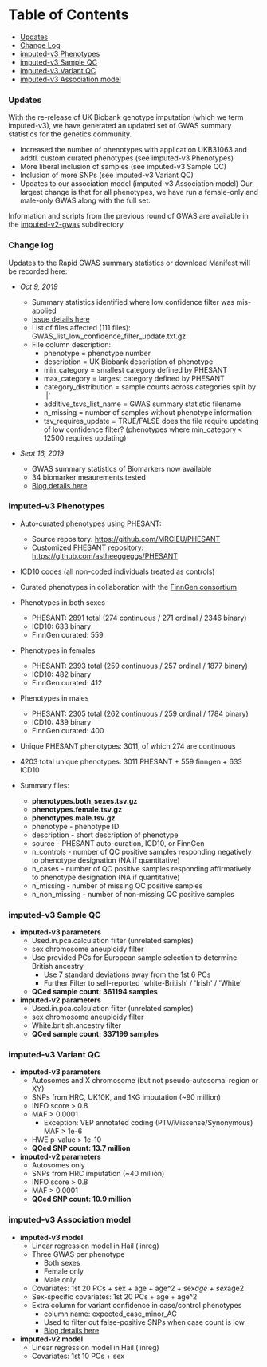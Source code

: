 # Table of Contents
* [Updates](#updates) 
* [Change Log](#change-log)
* [imputed-v3 Phenotypes](#imputed-v3-phenotypes)
* [imputed-v3 Sample QC](#imputed-v3-sample-qc)
* [imputed-v3 Variant QC](#imputed-v3-variant-qc)
* [imputed-v3 Association model](#imputed-v3-association-model)

### Updates

With the re-release of UK Biobank genotype imputation (which we term imputed-v3), we have generated an updated set of GWAS summary statistics for the genetics community. 
  * Increased the number of phenotypes with application UKB31063 and addtl. custom curated phenotypes (see imputed-v3 Phenotypes)
  * More liberal inclusion of samples (see imputed-v3 Sample QC)
  * Inclusion of more SNPs (see imputed-v3 Variant QC)
  * Updates to our association model (imputed-v3 Association model)
Our largest change is that for all phenotypes, we have run a female-only and male-only GWAS along with the full set.

Information and scripts from the previous round of GWAS are available in the [imputed-v2-gwas](https://github.com/Nealelab/UK_Biobank_GWAS/tree/master/imputed-v2-gwas) subdirectory

### Change log

Updates to the Rapid GWAS summary statistics or download Manifest will be recorded here:

 * _Oct 9, 2019_
   * Summary statistics identified where low confidence filter was mis-applied 
   * [Issue details here](https://github.com/Nealelab/UK_Biobank_GWAS/issues/20)
   * List of files affected (111 files): GWAS_list_low_confidence_filter_update.txt.gz
   * File column description:
     * phenotype = phenotype number
     * description = UK Biobank description of phenotype
     * min_category = smallest category defined by PHESANT
     * max_category = largest category defined by PHESANT
     * category_distribution = sample counts across categories split by '|'
     * additive_tsvs_list_name = GWAS summary statistic filename
     * n_missing = number of samples without phenotype information
     * tsv_requires_update = TRUE/FALSE does the file require updating of low confidence filter? (phenotypes where min_category < 12500 requires updating) 

 * _Sept 16, 2019_
   * GWAS summary statistics of Biomarkers now available
   * 34 biomarker meaurements tested
   * [Blog details here](http://www.nealelab.is/blog/2019/9/16/biomarkers-gwas-results)



### imputed-v3 Phenotypes

  * Auto-curated phenotypes using PHESANT: 
    * Source repository: https://github.com/MRCIEU/PHESANT
    * Customized PHESANT repository: https://github.com/astheeggeggs/PHESANT
  * ICD10 codes (all non-coded individuals treated as controls)
  * Curated phenotypes in collaboration with the [FinnGen consortium](https://www.finngen.fi/)

  * Phenotypes in both sexes
    * PHESANT: 2891 total (274 continuous / 271 ordinal / 2346 binary)
    * ICD10: 633 binary
    * FinnGen curated: 559

  * Phenotypes in females
    * PHESANT: 2393 total (259 continuous / 257 ordinal / 1877 binary)
    * ICD10: 482 binary
    * FinnGen curated: 412

  * Phenotypes in males   
    * PHESANT: 2305 total (262 continuous / 259 ordinal / 1784 binary)
    * ICD10: 439 binary
    * FinnGen curated: 400

  * Unique PHESANT phenotypes: 3011, of which 274 are continuous
  * 4203 total unique phenotypes: 3011 PHESANT + 559 finngen + 633 ICD10

  * Summary files: 
	* **phenotypes.both_sexes.tsv.gz** 
	* **phenotypes.female.tsv.gz** 
	* **phenotypes.male.tsv.gz**
    * phenotype - phenotype ID
    * description - short description of phenotype
    * source - PHESANT auto-curation, ICD10, or FinnGen
    * n_controls - number of QC positive samples responding negatively to phenotype designation (NA if quantitative)
    * n_cases - number of QC positive samples responding affirmatively to phenotype designation (NA if quantitative)
    * n_missing - number of missing QC positive samples
    * n_non_missing - number of non-missing QC positive samples

### imputed-v3 Sample QC

  * __imputed-v3 parameters__
	* Used.in.pca.calculation filter (unrelated samples)
	* sex chromosome aneuploidy filter
	* Use provided PCs for European sample selection to determine British ancestry
	  * Use 7 standard deviations away from the 1st 6 PCs
	  * Further Filter to self-reported 'white-British' / 'Irish' / 'White'
	* **QCed sample count: 361194 samples** 
  * __imputed-v2 parameters__
    * Used.in.pca.calculation filter (unrelated samples)
    * sex chromosome aneuploidy filter
    * White.british.ancestry filter
    * **QCed sample count: 337199 samples** 

### imputed-v3 Variant QC

  * __imputed-v3 parameters__
    * Autosomes and X chromosome (but not pseudo-autosomal region or XY)
    * SNPs from HRC, UK10K, and 1KG imputation (~90 million)
    * INFO score > 0.8
    * MAF > 0.0001
	  * Exception: VEP annotated coding (PTV/Missense/Synonymous) MAF > 1e-6
    * HWE p-value > 1e-10  
	* **QCed SNP count: 13.7 million** 
  * __imputed-v2 parameters__
    * Autosomes only
    * SNPs from HRC imputation (~40 million)
    * INFO score > 0.8
    * MAF > 0.0001
	* **QCed SNP count: 10.9 million** 

### imputed-v3 Association model

  * __imputed-v3 model__
    * Linear regression model in Hail (linreg)
    * Three GWAS per phenotype
	    * Both sexes
	    * Female only
	    * Male only
    * Covariates: 1st 20 PCs + sex + age + age^2 + sex*age + sex*age2
    * Sex-specific covariates: 1st 20 PCs + age + age^2 
    * Extra column for variant confidence in case/control phenotypes
      * column name: expected_case_minor_AC
      * Used to filter out false-positive SNPs when case count is low
      * [Blog details here](http://www.nealelab.is/blog/2017/9/11/details-and-considerations-of-the-uk-biobank-gwas)  
  * __imputed-v2 model__
    * Linear regression model in Hail (linreg)
    * Covariates: 1st 10 PCs + sex

